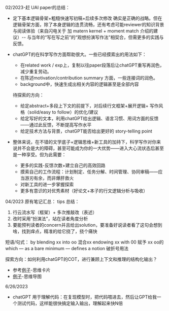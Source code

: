 
02/2023-赶 UAI paper的总结：
 - 定下基本逻辑骨架+粗糙快速写初稿+后续多次修改 确实是正确的战略。但在逻辑骨架方面，除了本身逻辑的连贯流畅，还有考虑可能reviewer的知识背景与阅读体验（来自闪电关于 加 matern kernel + moment match 介绍的建议）-- 与当年的“写在写之前”的“观想扮演写作法”相契合，但需更多的实践与反馈。
- chatGPT的在科学写作方面帮助很大。一些已经摸索出的用法如下：
    - 在related work / exp上，复制以往paper段落后让chatGPT重写再润色，减少重复劳动。
    - 在陈述motivation/contribution summary 方面，一些连接词的润色。
    - background中，快速生成出相关内容的逻辑甚至是全部内容
    
    待探索的方向：
    - 给定abstract+多段上下文的前提下，对后续行文框架+展开逻辑+ 写作风格（solid/easy to follow）的优化/建议
    - 给定写好的文本，利用chatGPT给出逻辑、语言习惯、用词方面的反馈——通过此反馈，不断提高写作水平
    - 给定技术方法与背景，chatGPT能否给出更好的 story-telling point
  

- 整体来说，在不错的文学底子+逻辑思维+新工具的加持下，科学写作对你来说并不会是大的障碍，甚至可能成为你的一大优势——进入大心流状态后甚至是一种享受。但为此需要：
  - 更多的实践-反馈次数+建立自己的高效回路
  - 摸索自己的工作流程：计划制定、任务分解、时间管理、协同审稿——应当游刃有余，而非爆肝救火
  - 对新工具的进一步掌握探索
  - 更多有意识的对优秀素材（好论文+本子的行文逻辑分析与吸收）

04/2023 原有笔记汇总：
tips 总结：

1. 行云流水写（框架）+ 多次推敲改（表述）
2. 改时采用“扮演法”，站在读者角度分析
3.  要能预判读者的concern并且给出solution，要准备好说读者看了这句会想到啥，找到痒点，精准的给它挠了，挠个痛快



短语/句式：
by blending xx into oo 混合xx 
endowing xx with 00   赋予 xx oo的
which — as a bare minimum — defines a notion 破折号用法


探索方向：如何利用chatGPT的COT，进行兼顾上下文和推理的结构化输出？
- 参考[例子](https://zhuanlan.zhihu.com/p/609413004)-思维卡片
- [例子](https://zhuanlan.zhihu.com/p/608164693)-思维导图

6/26/2023
- chatGPT 用于理解代码：在复现模型时，把代码喂进去，然后让GPT给我一个测试代码，这样能很快搞定输入输出，理解起来快N倍

